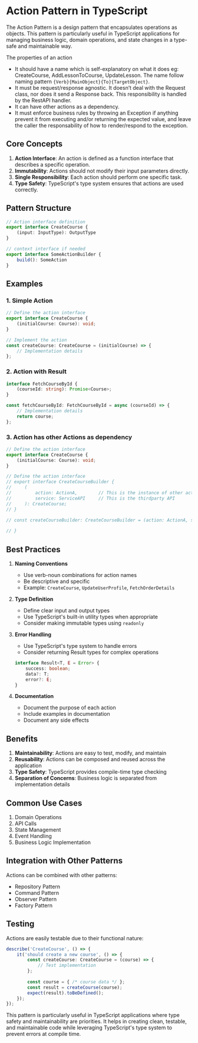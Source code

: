 # Action Pattern in TypeScript

The Action Pattern is a design pattern that encapsulates operations as objects. This pattern is particularly useful in TypeScript applications for managing business logic, domain operations, and state changes in a type-safe and maintainable way.

The properties of an action 
- It should have a name which is self-explanatory on what it does eg: CreateCourse, AddLessonToCourse, UpdateLesson. The name follow naming pattern `{Verb}{MainObject}{To}{TargetObject}`.
- It must be request/response agnostic. It doesn’t deal with the Request class, nor does it send a Response back. This responsibility is handled by the RestAPI handler.
- It can have other actions as a dependency.
- It must enforce business rules by throwing an Exception if anything prevent it from executing and/or returning the expected value, and leave the caller the responsability of how to render/respond to the exception.

## Core Concepts

1. **Action Interface**: An action is defined as a function interface that describes a specific operation.
2. **Immutability**: Actions should not modify their input parameters directly.
3. **Single Responsibility**: Each action should perform one specific task.
4. **Type Safety**: TypeScript's type system ensures that actions are used correctly.

## Pattern Structure

```typescript
// Action interface definition
export interface CreateCourse {
    (input: InputType): OutputType
}

// context interface if needed
export interface SomeActionBuilder {
    build(): SomeAction
}
```

## Examples

### 1. Simple Action

```typescript
// Define the action interface
export interface CreateCourse {
    (initialCourse: Course): void;
}

// Implement the action
const createCourse: CreateCourse = (initialCourse) => {
    // Implementation details
};
```

### 2. Action with Result

```typescript
interface FetchCourseById {
    (courseId: string): Promise<Course>;
}

const fetchCourseById: FetchCourseById = async (courseId) => {
    // Implementation details
    return course;
};
```

### 3. Action has other Actions as dependency

```typescript
// Define the action interface
export interface CreateCourse {
    (initialCourse: Course): void;
}

// Define the action interface
// export interface CreateCourseBuilder {
//     (
//         action: ActionA,        // This is the instance of other action
//         service: ServiceAPI     // This is the thirdparty API
//     ): CreateCourse;
// }

// const createCourseBuilder: CreateCourseBuilder = (action: ActionA, service: ServiceAPI ) => CreateCourse {
    
// }
```


## Best Practices

1. **Naming Conventions**
   - Use verb-noun combinations for action names
   - Be descriptive and specific
   - Example: `CreateCourse`, `UpdateUserProfile`, `FetchOrderDetails`

2. **Type Definition**
   - Define clear input and output types
   - Use TypeScript's built-in utility types when appropriate
   - Consider making immutable types using `readonly`

3. **Error Handling**
   - Use TypeScript's type system to handle errors
   - Consider returning Result types for complex operations
   ```typescript
   interface Result<T, E = Error> {
       success: boolean;
       data?: T;
       error?: E;
   }
   ```

4. **Documentation**
   - Document the purpose of each action
   - Include examples in documentation
   - Document any side effects

## Benefits

1. **Maintainability**: Actions are easy to test, modify, and maintain
2. **Reusability**: Actions can be composed and reused across the application
3. **Type Safety**: TypeScript provides compile-time type checking
4. **Separation of Concerns**: Business logic is separated from implementation details

## Common Use Cases

1. Domain Operations
2. API Calls
3. State Management
4. Event Handling
5. Business Logic Implementation

## Integration with Other Patterns

Actions can be combined with other patterns:
- Repository Pattern
- Command Pattern
- Observer Pattern
- Factory Pattern

## Testing

Actions are easily testable due to their functional nature:

```typescript
describe('CreateCourse', () => {
    it('should create a new course', () => {
        const createCourse: CreateCourse = (course) => {
            // Test implementation
        };
        
        const course = { /* course data */ };
        const result = createCourse(course);
        expect(result).toBeDefined();
    });
});
```

This pattern is particularly useful in TypeScript applications where type safety and maintainability are priorities. It helps in creating clean, testable, and maintainable code while leveraging TypeScript's type system to prevent errors at compile time.
